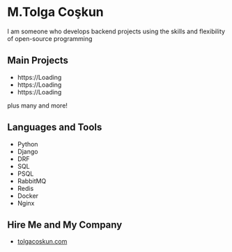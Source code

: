 
# M.Tolga Coşkun

I am someone who develops backend projects using the skills and flexibility of open-source programming


## Main Projects

- https://Loading
- https://Loading
- https://Loading

plus many and more!

## Languages and Tools

- Python
- Django
- DRF
- SQL
- PSQL
- RabbitMQ
- Redis
- Docker
- Nginx

## Hire Me and My Company

- <a href="https://tolgacoskun.com" target="_blank">tolgacoskun.com</a>

